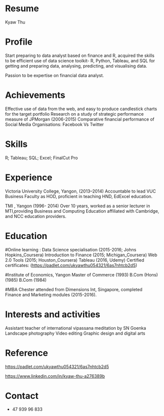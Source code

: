 # Resume
Kyaw Thu

# Profile
Start preparing to data analyst based on finance and R, acquired the skills to be efficient use of data science toolkit- R, Python, Tableau, and SQL for getting and preparing data, analysing, predicting, and visualising data.

Passion to be expertise on financial data analyst.

# Achievements

Effective use of data from the web, and easy to produce candlestick charts for the target portfolio 
Research on a study of strategic performance measure of JPMorgan (2006-2015)
Comparative financial performance of Social Media Organisations: Facebook Vs Twitter

# Skills

R;     Tableau;     SQL;     Excel;   FinalCut Pro


# Experience

Victoria University College, Yangon, (2013–2014)
    Accountable to lead VUC Business Faculty as HOD, proficient 
    in teaching HND, EdExcel education.
    
TMI , Yangon (1996- 2014)
    Over 10 years, worked as a senior lecturer in MTI,providing Business and Computing Education affiliated with Cambridge,
    and NCC education providers.
    
# Education
#Online learning : 
Data Science specialisation (2015-2016; Johns Hopkins_Coursera)
Introduction to Finance (2015; Michigan_Coursera)
Web 2.0 Tools (2015; Houston_Coursera)
Tableau (2016, Udemy)
Certified certificates: (https://padlet.com/ukyawthu054321/6as7nhtcb2d5)

#Institute of Economics, Yangon
Master of Commerce (1993)
B.Com (Hons) (1985)
B.Com (1984)

#MBA Chester
attended from Dimensions Int, Singapore, completed Finance and Marketing modules (2015-2016).

# Interests and activities
Assistant teacher of international vipassana meditation by SN Goenka
Landscape photography
Video editing
Graphic design and digital arts

# Reference
https://padlet.com/ukyawthu054321/6as7nhtcb2d5

https://www.linkedin.com/in/kyaw-thu-a276389b

# Contact
+ 47 939 96 833

